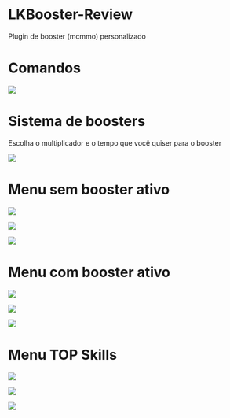 # LKBooster-Review
Plugin de booster (mcmmo) personalizado

# Comandos
![](https://i.imgur.com/5184rMY.png)

# Sistema de boosters
Escolha o multiplicador e o tempo que você quiser para o booster

![](https://i.imgur.com/trUV99F.png)

# Menu sem booster ativo
![](https://i.imgur.com/oUCySne.png)

![](https://i.imgur.com/COZVIY0.png)

![](https://i.imgur.com/YDMwZUE.png)

# Menu com booster ativo
![](https://i.imgur.com/j946uqp.png)

![](https://i.imgur.com/sXLuOr0.png)

![](https://i.imgur.com/YDMwZUE.png)

# Menu TOP Skills
![](https://i.imgur.com/IDx2CAk.png)

![](https://i.imgur.com/nLWLpd7.png)

![](https://i.imgur.com/40lFlOg.png)
